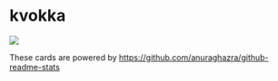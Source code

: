 # kvokka

![](https://github-readme-stats.vercel.app/api?username=kvokka&show_icons=true)

These cards are powered by https://github.com/anuraghazra/github-readme-stats